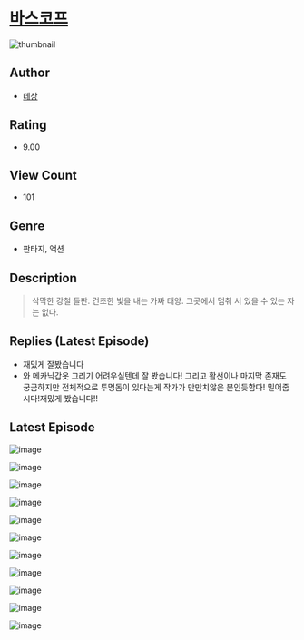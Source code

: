 # [바스코프](https://comic.naver.com/challenge/list?titleId=810779)
![thumbnail](https://image-comic.pstatic.net/user_contents_data/challenge_comic/2023/05/24/357342/upload_7017792600453244211_480x623.jpeg)

## Author
- [데상](https://comic.naver.com/artistTitle?id=357342)

## Rating
- 9.00

## View Count
- 101

## Genre
- 판타지, 액션

## Description
> 삭막한 강철 들판. 건조한 빛을 내는 가짜 태양. 그곳에서 멈춰 서 있을 수 있는 자는 없다.

## Replies (Latest Episode)
- 재밌게 잘봤습니다
- 와 메카닉갑옷 그리기 어려우실텐데 잘 봤습니다! 그리고 활선이나 마지막 존재도 궁금하지만 전체적으로 투명돔이 있다는게 작가가 만만치않은 분인듯함다! 밀어줍시다!재밌게 봤습니다!!

## Latest Episode
![image](https://image-comic.pstatic.net/user_contents_data/challenge_comic/2023/05/24/357342/upload_4135261274389033828.jpeg)

![image](https://image-comic.pstatic.net/user_contents_data/challenge_comic/2023/05/24/357342/upload_3703477741072692529.jpeg)

![image](https://image-comic.pstatic.net/user_contents_data/challenge_comic/2023/05/24/357342/upload_3775196694152689507.jpeg)

![image](https://image-comic.pstatic.net/user_contents_data/challenge_comic/2023/05/24/357342/upload_3617859681201371184.jpeg)

![image](https://image-comic.pstatic.net/user_contents_data/challenge_comic/2023/05/24/357342/upload_7148681763239322161.jpeg)

![image](https://image-comic.pstatic.net/user_contents_data/challenge_comic/2023/05/24/357342/upload_7017280249627160633.jpeg)

![image](https://image-comic.pstatic.net/user_contents_data/challenge_comic/2023/05/24/357342/upload_7291672172428277305.jpeg)

![image](https://image-comic.pstatic.net/user_contents_data/challenge_comic/2023/05/24/357342/upload_3906931158736254007.jpeg)

![image](https://image-comic.pstatic.net/user_contents_data/challenge_comic/2023/05/24/357342/upload_4063153288389092403.jpeg)

![image](https://image-comic.pstatic.net/user_contents_data/challenge_comic/2023/05/24/357342/upload_4050205430061753139.jpeg)

![image](https://image-comic.pstatic.net/user_contents_data/challenge_comic/2023/05/24/357342/upload_3486967408939327796.jpeg)
